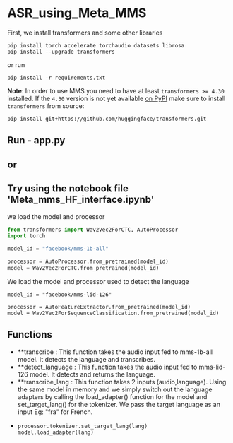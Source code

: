 # ASR_using_Meta_MMS

First, we install transformers and some other libraries
```
pip install torch accelerate torchaudio datasets librosa
pip install --upgrade transformers
````
or run 
```
pip install -r requirements.txt
```


**Note**: In order to use MMS you need to have at least `transformers >= 4.30` installed. If the `4.30` version
is not yet available [on PyPI](https://pypi.org/project/transformers/) make sure to install `transformers` from 
source:
```
pip install git+https://github.com/huggingface/transformers.git
```

## Run  - app.py
## or
## Try using the notebook file 'Meta_mms_HF_interface.ipynb'






we load the model and processor

```py
from transformers import Wav2Vec2ForCTC, AutoProcessor
import torch

model_id = "facebook/mms-1b-all"

processor = AutoProcessor.from_pretrained(model_id)
model = Wav2Vec2ForCTC.from_pretrained(model_id)
```

We load the model and processor used to detect the language

```
model_id = "facebook/mms-lid-126"

processor = AutoFeatureExtractor.from_pretrained(model_id)
model = Wav2Vec2ForSequenceClassification.from_pretrained(model_id)

```

## Functions
- **transcribe : This function takes the audio input fed to mms-1b-all model. It detects the language and transcribes.
- **detect_language : This function takes the audio input fed to mms-lid-126 model. It detects and returns the language.
- **transcribe_lang : This function takes 2 inputs (audio,language). Using the same model in memory and we simply switch out the language adapters by calling the load_adapter() function for the model and set_target_lang() for the tokenizer. We pass the target language as an input Eg: "fra" for French.
- ```
  processor.tokenizer.set_target_lang(lang)
  model.load_adapter(lang)
  ```
